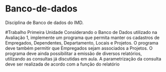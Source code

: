 # Banco-de-dados
Disciplina de Banco de dados do IMD.

#Trabalho Primeira Unidade
Considerando o Banco de Dados utilizado na Avaliação 1, implemente um programa que permita
manter os cadastros de Empregados, Dependentes, Departamento, Locais e Projetos. O programa
deve também permitir que Empregados sejam associados a Projetos. O programa deve ainda
possibilitar a emissão de diversos relatórios, utilizando as consultas já discutidas em aula. A
parametrização da consulta deve ser realizada de acordo com a função do relatório
